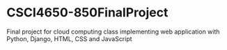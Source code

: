 # CSCI4650-850FinalProject
Final project for cloud computing class implementing web application with Python, Django, HTML, CSS and JavaScript
